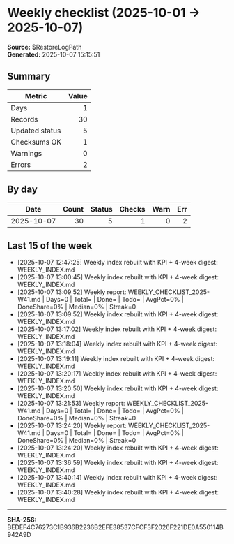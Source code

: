 # Weekly checklist (2025-10-01 → 2025-10-07)

**Source:** $RestoreLogPath  
**Generated:** 2025-10-07 15:15:51  

## Summary
| Metric | Value |
|---|---:|
| Days | 1 |
| Records | 30 |
| Updated status | 5 |
| Checksums OK | 1 |
| Warnings | 0 |
| Errors | 2 |

## By day
| Date | Count | Status | Checks | Warn | Err |
|---|---:|---:|---:|---:|---:|
| 2025-10-07 | 30 | 5 | 1 | 0 | 2 |

## Last 15 of the week
- [2025-10-07 12:47:25] Weekly index rebuilt with KPI + 4-week digest: WEEKLY_INDEX.md
- [2025-10-07 13:00:45] Weekly index rebuilt with KPI + 4-week digest: WEEKLY_INDEX.md
- [2025-10-07 13:09:52] Weekly report: WEEKLY_CHECKLIST_2025-W41.md | Days=0 | Total= | Done= | Todo= | AvgPct=0% | DoneShare=0% | Median=0% | Streak=0
- [2025-10-07 13:09:52] Weekly index rebuilt with KPI + 4-week digest: WEEKLY_INDEX.md
- [2025-10-07 13:17:02] Weekly index rebuilt with KPI + 4-week digest: WEEKLY_INDEX.md
- [2025-10-07 13:18:04] Weekly index rebuilt with KPI + 4-week digest: WEEKLY_INDEX.md
- [2025-10-07 13:19:11] Weekly index rebuilt with KPI + 4-week digest: WEEKLY_INDEX.md
- [2025-10-07 13:20:17] Weekly index rebuilt with KPI + 4-week digest: WEEKLY_INDEX.md
- [2025-10-07 13:20:50] Weekly index rebuilt with KPI + 4-week digest: WEEKLY_INDEX.md
- [2025-10-07 13:21:53] Weekly report: WEEKLY_CHECKLIST_2025-W41.md | Days=0 | Total= | Done= | Todo= | AvgPct=0% | DoneShare=0% | Median=0% | Streak=0
- [2025-10-07 13:24:20] Weekly report: WEEKLY_CHECKLIST_2025-W41.md | Days=0 | Total= | Done= | Todo= | AvgPct=0% | DoneShare=0% | Median=0% | Streak=0
- [2025-10-07 13:24:20] Weekly index rebuilt with KPI + 4-week digest: WEEKLY_INDEX.md
- [2025-10-07 13:36:59] Weekly index rebuilt with KPI + 4-week digest: WEEKLY_INDEX.md
- [2025-10-07 13:40:14] Weekly index rebuilt with KPI + 4-week digest: WEEKLY_INDEX.md
- [2025-10-07 13:40:28] Weekly index rebuilt with KPI + 4-week digest: WEEKLY_INDEX.md

---
**SHA-256:** BEDEF4C76273C1B936B2236B2EFE38537CFCF3F2026F221DE0A550114B942A9D

